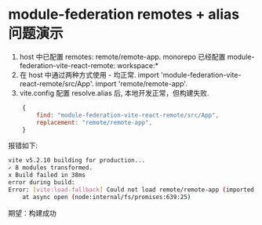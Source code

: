 # module-federation remotes + alias 问题演示

1. host 中已配置 remotes: remote/remote-app. 
   monorepo 已经配置  module-federation-vite-react-remote: workspace:*
2. 在 host 中通过两种方式使用 - 均正常. 
    import 'module-federation-vite-react-remote/src/App'. 
    import 'remote/remote-app'. 
3. vite.config 配置 resolve.alias 后, 本地开发正常，但构建失败.
``` javascript
    {
        find: "module-federation-vite-react-remote/src/App",  
        replacement: "remote/remote-app",  
    }
``` 

报错如下: 

``` bash
vite v5.2.10 building for production...
✓ 8 modules transformed.
x Build failed in 38ms
error during build:
Error: [vite:load-fallback] Could not load remote/remote-app (imported by src/App.tsx): ENOENT: no such file or directory, open 'remote/remote-app'
    at async open (node:internal/fs/promises:639:25)

```

期望：构建成功